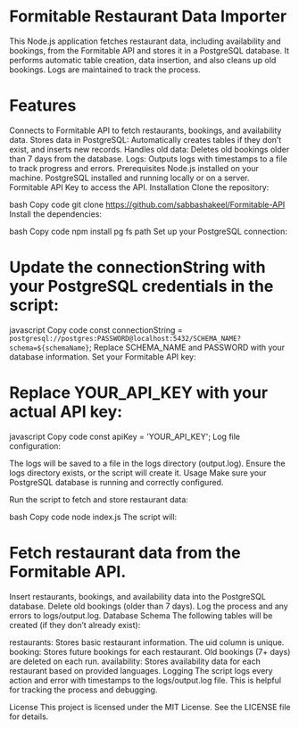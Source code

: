 # Formitable Restaurant Data Importer

This Node.js application fetches restaurant data, including availability and bookings, from the Formitable API and stores it in a PostgreSQL database. It performs automatic table creation, data insertion, and also cleans up old bookings. Logs are maintained to track the process.

# Features
Connects to Formitable API to fetch restaurants, bookings, and availability data.
Stores data in PostgreSQL: Automatically creates tables if they don’t exist, and inserts new records.
Handles old data: Deletes old bookings older than 7 days from the database.
Logs: Outputs logs with timestamps to a file to track progress and errors.
Prerequisites
Node.js installed on your machine.
PostgreSQL installed and running locally or on a server.
Formitable API Key to access the API.
Installation
Clone the repository:

bash
Copy code
git clone https://github.com/sabbashakeel/Formitable-API
Install the dependencies:

bash
Copy code
npm install pg fs path
Set up your PostgreSQL connection:

# Update the connectionString with your PostgreSQL credentials in the script:
javascript
Copy code
const connectionString = `postgresql://postgres:PASSWORD@localhost:5432/SCHEMA_NAME?schema=${schemaName}`;
Replace SCHEMA_NAME and PASSWORD with your database information.
Set your Formitable API key:

# Replace YOUR_API_KEY with your actual API key:
javascript
Copy code
const apiKey = 'YOUR_API_KEY';
Log file configuration:

The logs will be saved to a file in the logs directory (output.log). Ensure the logs directory exists, or the script will create it.
Usage
Make sure your PostgreSQL database is running and correctly configured.

Run the script to fetch and store restaurant data:

bash
Copy code
node index.js
The script will:

# Fetch restaurant data from the Formitable API.
Insert restaurants, bookings, and availability data into the PostgreSQL database.
Delete old bookings (older than 7 days).
Log the process and any errors to logs/output.log.
Database Schema
The following tables will be created (if they don’t already exist):

restaurants: Stores basic restaurant information. The uid column is unique.
booking: Stores future bookings for each restaurant. Old bookings (7+ days) are deleted on each run.
availability: Stores availability data for each restaurant based on provided languages.
Logging
The script logs every action and error with timestamps to the logs/output.log file. This is helpful for tracking the process and debugging.

License
This project is licensed under the MIT License. See the LICENSE file for details.
